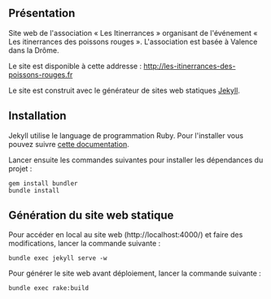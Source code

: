 ## Présentation

Site web de l'association « Les Itinerrances » organisant de l'événement « Les itinerrances des poissons rouges ». L'association est basée à Valence dans la Drôme.

Le site est disponible à cette addresse : http://les-itinerrances-des-poissons-rouges.fr

Le site est construit avec le générateur de sites web statiques [Jekyll](https://jekyllrb.com/).

## Installation

Jekyll utilise le language de programmation Ruby. Pour l'installer vous pouvez suivre [cette documentation](https://www.ruby-lang.org/fr/documentation/installation/).

Lancer ensuite les commandes suivantes pour installer les dépendances du projet :

    gem install bundler
    bundle install

## Génération du site web statique

Pour accéder en local au site web (http://localhost:4000/) et faire des modifications, lancer la commande suivante :

    bundle exec jekyll serve -w

Pour générer le site web avant déploiement, lancer la commande suivante :

    bundle exec rake:build
